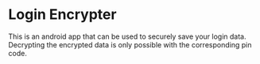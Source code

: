 # Login Encrypter
This is an android app that can be used to securely save your login data. Decrypting the encrypted data is only possible with the corresponding pin code.
